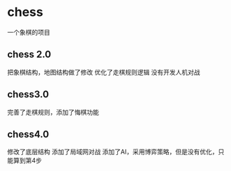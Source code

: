 # chess

一个象棋的项目

## chess 2.0 

把象棋结构，地图结构做了修改
优化了走棋规则逻辑
没有开发人机对战



## chess3.0

完善了走棋规则，添加了悔棋功能

## chess4.0

修改了底层结构
添加了局域网对战
添加了AI，采用博弈策略，但是没有优化，只能算到第4步
